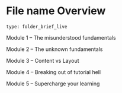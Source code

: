 # File name Overview
 
```ccard
type: folder_brief_live
```
 
Module 1 – The misunderstood fundamentals

Module 2 – The unknown fundamentals

Module 3 – Content vs Layout

Module 4 – Breaking out of tutorial hell

Module 5 – Supercharge your learning
